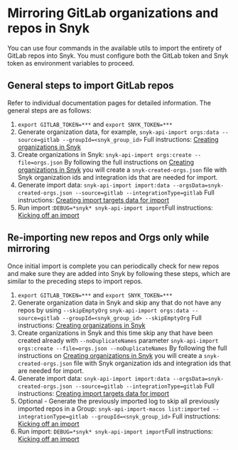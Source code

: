 # Mirroring GitLab organizations and repos in Snyk

You can use four commands in the available utils to import the entirety of GitLab repos into Snyk. You must configure both the GitLab token and Snyk token as environment variables to proceed.

## General steps to import GitLab repos

Refer to individual documentation pages for detailed information. The general steps are as follows:

1. `export GITLAB_TOKEN=***` and `export SNYK_TOKEN=***`
2. Generate organization data, for example, `snyk-api-import orgs:data --source=gitlab --groupId=<snyk_group_id>` Full instructions: [Creating organizations in Snyk](creating-orgs-in-snyk.md)
3. Create organizations in Snyk: `snyk-api-import orgs:create --file=orgs.json` By following the full instructions on [Creating organizations in Snyk](creating-orgs-in-snyk.md) you will create a `snyk-created-orgs.json` file with Snyk organization ids and integration ids that are needed for import.
4. Generate import data: `snyk-api-import import:data --orgsData=snyk-created-orgs.json --source=gitlab --integrationType=gitlab` Full instructions:  [Creating import targets data for import](creating-import-targets-data-for-import.md)
5. Run import :`DEBUG=*snyk* snyk-api-import import`Full instructions:  [Kicking off an import](kicking-off-an-import.md)

## Re-importing new repos and Orgs only while mirroring

Once initial import is complete you can periodically check for new repos and make sure they are added into Snyk by following these steps, which are similar to the preceding steps to import repos.

1. `export GITLAB_TOKEN=***` and `export SNYK_TOKEN=***`
2. Generate organization data in Snyk and skip any that do not have any repos by using `--skipEmptyOrg` `snyk-api-import orgs:data --source=gitlab --groupId=<snyk_group_id> --skipEmptyOrg` Full instructions: [Creating organizations in Snyk](creating-orgs-in-snyk.md)
3. Create organizations in Snyk and this time skip any that have been created already with `--noDuplicateNames` parameter `snyk-api-import orgs:create --file=orgs.json --noDuplicateNames` By following the full instructions on [Creating organizations in Snyk](creating-orgs-in-snyk.md) you will create a `snyk-created-orgs.json` file with Snyk organization ids and integration ids that are needed for import.
4. Generate import data: `snyk-api-import import:data --orgsData=snyk-created-orgs.json --source=gitlab --integrationType=gitlab` Full instructions: [Creating import targets data for import](creating-import-targets-data-for-import.md)
5. Optional - Generate the previously imported log to skip all previously imported repos in a Group: `snyk-api-import-macos list:imported --integrationType=gitlab --groupId=<snyk_group_id>` Full instructions: [Kicking off an import](kicking-off-an-import.md)
6. Run import: `DEBUG=*snyk* snyk-api-import import`Full instructions: [Kicking off an import](kicking-off-an-import.md)
